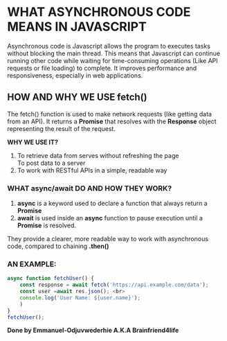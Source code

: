 <h1> WHAT ASYNCHRONOUS CODE MEANS IN JAVASCRIPT</h1>
<p> Asynchronous code is Javascript allows the program to executes tasks without blocking the main thread. This means that Javascript can continue running other code while waiting for time-consuming operations (Like API requests or file loading) to complete. It improves performance and responsiveness, especially in web applications.

<h2>HOW AND WHY WE USE fetch()</h2>
<p>The fetch() function is used to make network requests (like getting data from an API). It returns a <b>Promise</b> that resolves with the <b>Response</b> object representing the result of the request.
<p><b>WHY WE USE IT?</b></p>
<ol>
<li>To retrieve data from serves without refreshing the page</li>
<div>To post data to a server</li>
<li>To work with RESTful APIs in a simple, readable way</li>
</ol>

<h3>WHAT async/await DO AND HOW THEY WORK?</h3>
<ol>
<li><b>async</b> is a keyword used to declare a function that always return a <b>Promise</b></li>
<li><b>await</b> is used inside an <b>async</b> function to pause execution until a <b>Promise</b> is resolved.</li>
</ol>
<p>They provide a clearer, more readable way to work with asynchronous code, compared to chaining <b>.then()</b><p>

### AN EXAMPLE:
```js
async function fetchUser() { 
    const response = await fetch('https://api.example.com/data'); 
    const user =await res.json(); <br>
    console.log('User Name: ${user.name}'); 
    )
}
fetchUser(); 
```

<p><b>Done by Emmanuel-Odjuvwederhie A.K.A Brainfriend4life</b></p>
